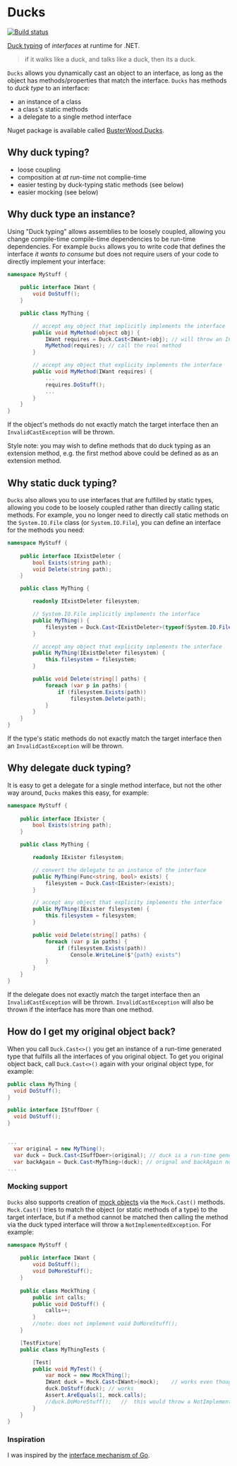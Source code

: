 # Ducks

[![Build status](https://ci.appveyor.com/api/projects/status/jeujj9n91gr9t6y7/branch/master?svg=true)](https://ci.appveyor.com/project/busterwood/ducks/branch/master)

[Duck typing](https://en.wikipedia.org/wiki/Duck_typing) of *interfaces* at runtime for .NET.

> if it walks like a duck, and talks like a duck, then its a duck.

`Ducks` allows you dynamically cast an object to an interface, as long as the object has methods/properties that match the interface.
`Ducks` has methods to *duck type* to an interface:
* an instance of a class
* a class's static methods
* a delegate to a single method interface

Nuget package is available called [BusterWood.Ducks](https://www.nuget.org/packages/BusterWood.Ducks).

## Why duck typing?

* loose coupling
* composition at *at run-time* not complie-time
* easier testing by duck-typing static methods (see below)
* easier mocking (see below)

## Why duck type an instance?

Using "Duck typing" allows assemblies to be loosely coupled, allowing you change compile-time compile-time dependencies to be run-time dependencies.  For example `Ducks` allows you to write code that defines the interface *it wants to consume* but does not require users of your code to directly implement your interface:

```csharp
namespace MyStuff {
	
	public interface IWant {
		void DoStuff();
	}

	public class MyThing {

		// accept any object that implicitly implements the interface
		public void MyMethod(object obj) {
			IWant requires = Duck.Cast<IWant>(obj);	// will throw an InvalidCastExcetpion if obj does not have a 'void DoStuff()'' method
			MyMethod(requires); // call the real method
		}

		// accept any object that explicity implements the interface 
		public void MyMethod(IWant requires) {
			...
			requires.DoStuff();
			...
		}
	}
}
```

If the object's methods do not exactly match the target interface then an `InvalidCastException` will be thrown.

Style note: you may wish to define methods that do duck typing as an extension method, e.g. the first method above could be defined as as an extension method.

## Why static duck typing?

`Ducks` also allows you to use interfaces that are fulfilled by static types, allowing you code to be loosely coupled rather than directly calling static methods.  For example, you no longer need to directly call static methods on the `System.IO.File` class (or `System.IO.File`), you can define an interface for the methods you need:

```csharp
namespace MyStuff {
	
	public interface IExistDeleter {
		bool Exists(string path);
		void Delete(string path);
	}

	public class MyThing {

		readonly IExistDeleter filesystem;

		// System.IO.File implicitly implements the interface
		public MyThing() {
			filesystem = Duck.Cast<IExistDeleter>(typeof(System.IO.File));
		}

		// accept any object that explicity implements the interface 
		public MyThing(IExistDeleter filesystem) {
			this.filesystem = filesystem;
		}

		public void Delete(string[] paths) {
			foreach (var p in paths) {
				if (filesystem.Exists(path))
					filesystem.Delete(path);
			}
		}
	}
}
```

If the type's static methods do not exactly match the target interface then an `InvalidCastException` will be thrown.

## Why delegate duck typing?

It is easy to get a delegate for a single method interface, but not the other way around, `Ducks` makes this easy, for example:

```csharp
namespace MyStuff {
	
	public interface IExister {
		bool Exists(string path);
	}

	public class MyThing {

		readonly IExister filesystem;

		// convert the delegate to an instance of the interface
		public MyThing(Func<string, bool> exists) {
			filesystem = Duck.Cast<IExister>(exists);
		}

		// accept any object that explicity implements the interface 
		public MyThing(IExister filesystem) {
			this.filesystem = filesystem;
		}

		public void Delete(string[] paths) {
			foreach (var p in paths) {
				if (filesystem.Exists(path))
					Console.WriteLine($"{path} exists")
			}
		}
	}
}
```

If the delegate does not exactly match the target interface then an `InvalidCastException` will be thrown.  `InvalidCastException` will also be thrown if the interface has more than one method.

## How do I get my original object back?

When you call `Duck.Cast<>()` you get an instance of a run-time generated type that fulfills all the interfaces of you original object.  To get you original object back, call `Duck.Cast<>()` again with your original object type, for example:

```csharp
public class MyThing {
  void DoStuff();
}

public interface IStuffDoer {
  void DoStuff();
}


...
  var original = new MyThing();
  var duck = Duck.Cast<ISuffDoer>(original); // duck is a run-time generated proxy
  var backAgain = Duck.Cast<MyThing>(duck); // orignal and backAgain now contain a reference to the same object
...
```

### Mocking support

`Ducks` also supports creation of [mock objects](https://en.wikipedia.org/wiki/Mock_object) via the `Mock.Cast()` methods.  `Mock.Cast()` tries to match the object (or static methods of a type) to the target interface, but if a method cannot be matched then calling the method via the duck typed interface will throw a `NotImplementedException`.  For example:

```csharp
namespace MyStuff {
	
	public interface IWant {
		void DoStuff();
		void DoMoreStuff();
	}
	
	public class MockThing {
		public int calls;
		public void DoStuff() {
			calls++;
		}
		//note: does not implement void DoMoreStuff();
	}

	[TestFixture]
	public class MyThingTests {

		[Test]
		public void MyTest() {
			var mock = new MockThing();
			IWant duck = Mock.Cast<IWant>(mock);	// works even though MockThing does not have a DoMoreStuff method
			duck.DoStuff(duck);	// works
			Assert.AreEquals(1, mock.calls);
			//duck.DoMoreStuff();	//  this would throw a NotImplementedException
		}
	}
}
```

### Inspiration

I was inspired by the [interface mechanism of Go](https://golang.org/).
